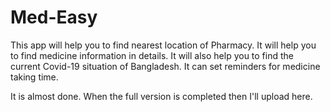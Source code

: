 # Med-Easy
 This app will help you to find nearest location of Pharmacy. It will help you to find medicine information in details. It will also help you to find the current Covid-19 situation of Bangladesh. It can set reminders for medicine taking time.
 
 It is almost done. When the full version is completed then I'll upload here.
